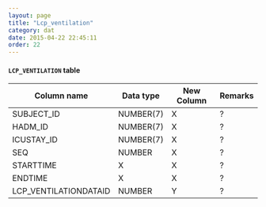 ```yaml
---
layout: page
title: "Lcp_ventilation"
category: dat
date: 2015-04-22 22:45:11
order: 22
---
```


#### ```LCP_VENTILATION``` table

Column name | Data type | New Column | Remarks
--- | --- | --- | ---
SUBJECT_ID | NUMBER(7) | X | ?
HADM_ID | NUMBER(7) | X | ?
ICUSTAY_ID | NUMBER(7) | X | ?
SEQ | NUMBER | X | ?
STARTTIME | X | X | ?
ENDTIME | X | X | ?
LCP_VENTILATIONDATAID | NUMBER | Y | ?